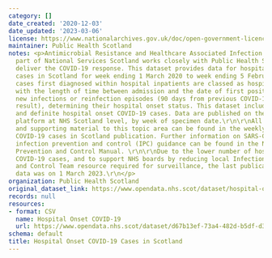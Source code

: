 ```yaml
---
category: []
date_created: '2020-12-03'
date_updated: '2023-03-06'
license: https://www.nationalarchives.gov.uk/doc/open-government-licence/version/3/
maintainer: Public Health Scotland
notes: <p>Antimicrobial Resistance and Healthcare Associated Infection (ARHAI) Scotland,
  part of National Services Scotland works closely with Public Health Scotland to
  deliver the COVID-19 response. This dataset provides data for hospital onset COVID-19
  cases in Scotland for week ending 1 March 2020 to week ending 5 February 2023.\r\n\r\nCOVID-19
  cases first diagnosed within hospital inpatients are classed as hospital onset COVID-19,
  with the length of time between admission and the date of first positive test of
  new infections or reinfection episodes (90 days from previous COVID-19 positive
  result), determining their hospital onset status. This dataset includes all probable
  and definite hospital onset COVID-19 cases. Data are published on the Open Data
  platform at NHS Scotland level, by week of specimen date.\r\n\r\nAll publications
  and supporting material to this topic area can be found in the weekly Hospital onset
  COVID-19 cases in Scotland publication. Further information on SARS-CoV-2 and current
  infection prevention and control (IPC) guidance can be found in the National Infection
  Prevention and Control Manual. \r\n\r\nDue to the lower number of hospital onset
  COVID-19 cases, and to support NHS boards by reducing local Infection Prevention
  and Control Team resource required for surveillance, the last publication of this
  data was on 1 March 2023.\r\n</p>
organization: Public Health Scotland
original_dataset_link: https://www.opendata.nhs.scot/dataset/hospital-onset-covid-19-cases-in-scotland
records: null
resources:
- format: CSV
  name: Hospital Onset COVID-19
  url: https://www.opendata.nhs.scot/dataset/d67b13ef-73a4-482d-b5df-d39d777540fd/resource/5acbccb1-e9d6-4ab2-a7ac-f3e4d378e7ec/download/2023-02-23_hospitalonsetcovid_opendata.csv
schema: default
title: Hospital Onset COVID-19 Cases in Scotland
---
```

